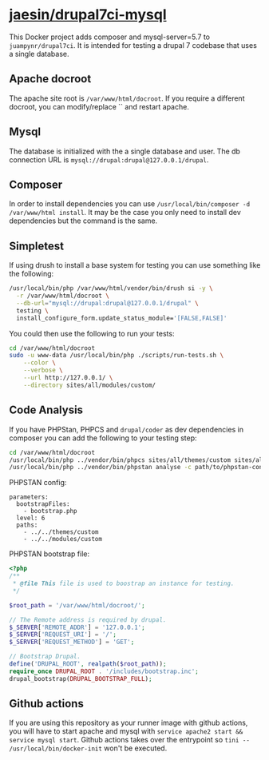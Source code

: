 # [jaesin/drupal7ci-mysql](https://hub.docker.com/repository/docker/jaesin/drupal7ci-mysql)

This Docker project adds composer and mysql-server=5.7 to `juampynr/drupal7ci`. It is intended for testing a drupal 7 codebase that uses a single database.

## Apache docroot

The apache site root is `/var/www/html/docroot`. If you require a different docroot, you can modify/replace `` and restart apache.

## Mysql

The database is initialized with the a single database and user. The db connection URL is `mysql://drupal:drupal@127.0.0.1/drupal`. 

## Composer

In order to install dependencies you can use `/usr/local/bin/composer -d /var/www/html install`. It may be the case you only need to install dev dependencies but the command is the same.

## Simpletest

If using drush to install a base system for testing you can use something like the following:

```bash
/usr/local/bin/php /var/www/html/vendor/bin/drush si -y \
  -r /var/www/html/docroot \
  --db-url="mysql://drupal:drupal@127.0.0.1/drupal" \
  testing \
  install_configure_form.update_status_module='[FALSE,FALSE]'
```

You could then use the following to run your tests:

```bash
cd /var/www/html/docroot
sudo -u www-data /usr/local/bin/php ./scripts/run-tests.sh \
	--color \
	--verbose \
	--url http://127.0.0.1/ \
	--directory sites/all/modules/custom/
```

## Code Analysis

If you have PHPStan, PHPCS and `drupal/coder` as dev dependencies in composer you can add the following to your testing step:

```bash
cd /var/www/html/docroot
/usr/local/bin/php ../vendor/bin/phpcs sites/all/themes/custom sites/all/modules/custom
/usr/local/bin/php ../vendor/bin/phpstan analyse -c path/to/phpstan-config.neon

```

PHPSTAN config:

```neon
parameters:
  bootstrapFiles:
    - bootstrap.php
  level: 6
  paths:
    - ../../themes/custom
    - ../../modules/custom
```
PHPSTAN bootstrap file:

```php
<?php
/**
 * @file This file is used to boostrap an instance for testing.
 */

$root_path = '/var/www/html/docroot/';

// The Remote address is required by drupal.
$_SERVER['REMOTE_ADDR'] = '127.0.0.1';
$_SERVER['REQUEST_URI'] = '/';
$_SERVER['REQUEST_METHOD'] = 'GET';

// Bootstrap Drupal.
define('DRUPAL_ROOT', realpath($root_path));
require_once DRUPAL_ROOT . '/includes/bootstrap.inc';
drupal_bootstrap(DRUPAL_BOOTSTRAP_FULL);
```

## Github actions

If you are using this repository as your runner image with github actions, you will have to start apache and mysql with `service apache2 start && service mysql start`. Github actions takes over the entrypoint so `tini -- /usr/local/bin/docker-init` won't be executed.